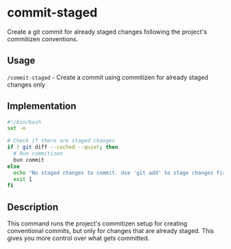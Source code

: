 # commit-staged

Create a git commit for already staged changes following the project's commitizen conventions.

## Usage

`/commit-staged` - Create a commit using commitizen for already staged changes only

## Implementation

```bash
#!/bin/bash
set -e

# Check if there are staged changes
if ! git diff --cached --quiet; then
  # Run commitizen
  bun commit
else
  echo "No staged changes to commit. Use 'git add' to stage changes first."
  exit 1
fi
```

## Description

This command runs the project's commitizen setup for creating conventional commits, but only for changes that are already staged. This gives you more control over what gets committed.